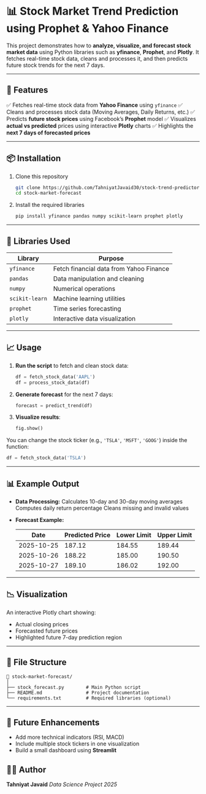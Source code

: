 # 📊 Stock Market Trend Prediction using Prophet & Yahoo Finance

This project demonstrates how to **analyze, visualize, and forecast stock market data** using Python libraries such as **yfinance**, **Prophet**, and **Plotly**.
It fetches real-time stock data, cleans and processes it, and then predicts future stock trends for the next 7 days.

---

## 🚀 Features

✅ Fetches real-time stock data from **Yahoo Finance** using `yfinance`
✅ Cleans and processes stock data (Moving Averages, Daily Returns, etc.)
✅ Predicts **future stock prices** using Facebook’s **Prophet** model
✅ Visualizes **actual vs predicted** prices using interactive **Plotly** charts
✅ Highlights the **next 7 days of forecasted prices**

---

## 📦 Installation

1. Clone this repository

   ```bash
   git clone https://github.com/TahniyatJavaid30/stock-trend-predictor.git
   cd stock-market-forecast
   ```

2. Install the required libraries

   ```bash
   pip install yfinance pandas numpy scikit-learn prophet plotly
   ```

---

## 🧠 Libraries Used

| Library        | Purpose                                 |
| -------------- | --------------------------------------- |
| `yfinance`     | Fetch financial data from Yahoo Finance |
| `pandas`       | Data manipulation and cleaning          |
| `numpy`        | Numerical operations                    |
| `scikit-learn` | Machine learning utilities              |
| `prophet`      | Time series forecasting                 |
| `plotly`       | Interactive data visualization          |

---

## 📈 Usage

1. **Run the script** to fetch and clean stock data:

   ```python
   df = fetch_stock_data('AAPL')
   df = process_stock_data(df)
   ```

2. **Generate forecast** for the next 7 days:

   ```python
   forecast = predict_trend(df)
   ```

3. **Visualize results**:

   ```python
   fig.show()
   ```

You can change the stock ticker (e.g., `'TSLA'`, `'MSFT'`, `'GOOG'`) inside the function:

```python
df = fetch_stock_data('TSLA')
```

---

## 📊 Example Output

* **Data Processing:**
  Calculates 10-day and 30-day moving averages
  Computes daily return percentage
  Cleans missing and invalid values

* **Forecast Example:**

  | Date       | Predicted Price | Lower Limit | Upper Limit |
  | ---------- | --------------- | ----------- | ----------- |
  | 2025-10-25 | 187.12          | 184.55      | 189.44      |
  | 2025-10-26 | 188.22          | 185.00      | 190.50      |
  | 2025-10-27 | 189.10          | 186.02      | 192.00      |

---

## 📉 Visualization

An interactive Plotly chart showing:

* Actual closing prices
* Forecasted future prices
* Highlighted future 7-day prediction region

---

## 🧩 File Structure

```
📁 stock-market-forecast/
│
├── stock_forecast.py        # Main Python script
├── README.md                # Project documentation
└── requirements.txt         # Required libraries (optional)
```

---

## 🧠 Future Enhancements

* Add more technical indicators (RSI, MACD)
* Include multiple stock tickers in one visualization
* Build a small dashboard using **Streamlit**

## 👩‍💻 Author

**Tahniyat Javaid**
*Data Science Project 2025*
